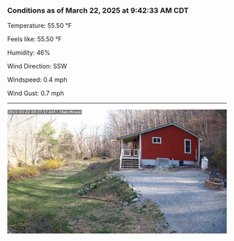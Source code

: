 ### Conditions as of March 22, 2025 at 9:42:33 AM CDT 

Temperature: 55.50 &deg;F

Feels like: 55.50 &deg;F

Humidity: 46%

Wind Direction: SSW

Windspeed: 0.4 mph

Wind Gust: 0.7 mph

---

<img src="./images/latest.jpeg"/>

